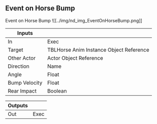 ## Event on Horse Bump
Event on Horse Bump
![[../img/nd_img_EventOnHorseBump.png]]

|Inputs||
|--|--|
| In | Exec |
| Target | TBLHorse Anim Instance Object Reference |
| Other Actor | Actor Object Reference |
| Direction | Name |
| Angle | Float |
| Bump Velocity | Float |
| Rear Impact | Boolean |

|Outputs||
|--|--|
| Out | Exec |
